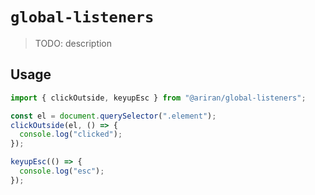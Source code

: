 # `global-listeners`

> TODO: description

## Usage

```js
import { clickOutside, keyupEsc } from "@ariran/global-listeners";

const el = document.querySelector(".element");
clickOutside(el, () => {
  console.log("clicked");
});

keyupEsc(() => {
  console.log("esc");
});
```
